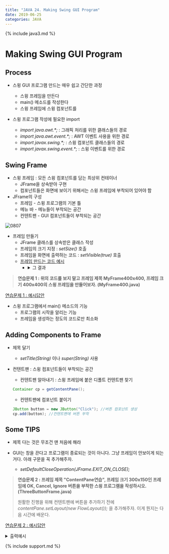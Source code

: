```yaml
---
title: "JAVA 24. Making Swing GUI Program"
date: 2019-06-25
categories: JAVA
---
```


{% include java3.md %}

# Making Swing GUI Program

## Process

* 스윙 GUI 프로그램 만드는 매우 쉽고 간단한 과정
  * 스윙 프레임을 만든다
  * main() 메소드를 작성한다
  * 스윙 프레임에 스윙 컴포넌트를 

* 스윙 프로그램 작성에 필요한 import
  * *import java.awt.&#42;;* : 그래픽 처리를 위한 클래스들의 경로
  * *import java.awt.event.&#42;;* : AWT 이벤트 사용을 위한 경로
  * *import javax.swing.&#42;;* : 스윙 컴포넌트 클래스들의 경로
  * *import javax.swing.event.&#42;;* : 스윙 이벤트를 위한 경로
  
## Swing Frame

* 스윙 프레임 : 모든 스윙 컴포넌트를 담는 최상위 컨테이너
  * JFrame을 상속받아 구현
  * 컴포넌트들은 화면에 보이기 위해서는 스윙 프레임에 부착되어 있어야 함
* JFrame의 구성
  * 프레임 - 스윙 프로그램의 기본 틀
  * 메뉴 바 - 메뉴들이 부착되는 공간
  * 컨텐트팬 - GUI 컴포넌트들이 부착되는 공간
  
![0807](https://user-images.githubusercontent.com/26007107/60095067-ade01100-9788-11e9-91de-383e158c23d8.png)

* 프레임 만들기
  * JFrame 클래스를 상속받은 클래스 작성
  * 프레임의 크기 지정 : *setSize()* 호출
  * 프레임을 화면에 출력하는 코드 : *setVisible(true)* 호출
  * [프레임 만드는 코드 예시](https://github.com/DetegiCE/JavaStudy/blob/master/chapter8/MyFrameEx.java)
    * <details><summary>그 결과</summary>
      <img src="https://user-images.githubusercontent.com/26007107/60095320-3c549280-9789-11e9-917d-a70fc16afc19.png">
      </details>
      
> **연습문제 1 : 위의 코드를 보지 말고 프레임 제목 MyFrame400x400, 프레임 크기 400x400의 스윙 프레임을 만들어보자. (MyFrame400.java)**

[연습문제 1 : 예시답안](https://github.com/DetegiCE/JavaStudy/blob/master/chapter8/MyFrame400.java)

* 스윙 프로그램에서 main() 메소드의 기능
  * 프로그램의 시작을 알리는 기능
  * 프레임을 생성하는 정도의 코드로만 최소화
  
## Adding Components to Frame

* 제목 달기
  * *setTitle(String)* 이나 *super(String)* 사용
* 컨텐트팬 : 스윙 컴포넌트들이 부착되는 공간
  * 컨텐트팬 알아내기 : 스윙 프레임에 붙은 디폴트 컨텐트팬 찾기
  
  ~~~java
  Container cp = getContentPane();
  ~~~
  
  * 컨텐트팬에 컴포넌트 붙이기
  
  ~~~java
  JButton button = new JButton("Click"); //버튼 컴포넌트 생성
  cp.add(button); //컨텐트팬에 버튼 부착
  ~~~
  
## Some TIPS

* 제목 다는 것은 무조건 맨 처음에 해라

* GUI는 창을 끈다고 프로그램이 종료되는 것이 아니다. 그냥 프레임이 안보이게 되는거다. 아래 구문을 꼭 추가해주자.
  * *setDefaultCloseOperation(JFrame.EXIT_ON_CLOSE);*
  
> **연습문제 2 : 프레임 제목 "ContentPane연습", 프레임 크기 300x150인 프레임에 OK, Cancel, Ignore 버튼을 부착한 스윙 프로그램을 작성하시오. (ThreeButtonFrame.java)**
>
> 원활한 진행을 위해 컨텐트팬에 버튼을 추가하기 전에 *contentPane.setLayout(new FlowLayout());* 을 추가해주자.
> 이게 뭔지는 다음 시간에 배운다.

[연습문제 2 : 예시답안](https://github.com/DetegiCE/JavaStudy/blob/master/chapter8/ThreeButtonFrame.java)

<details><summary>출력예시</summary>
<img src="https://user-images.githubusercontent.com/26007107/60096495-095fce00-978c-11e9-8f00-df7b7793351f.png">
</details>

{% include support.md %}
